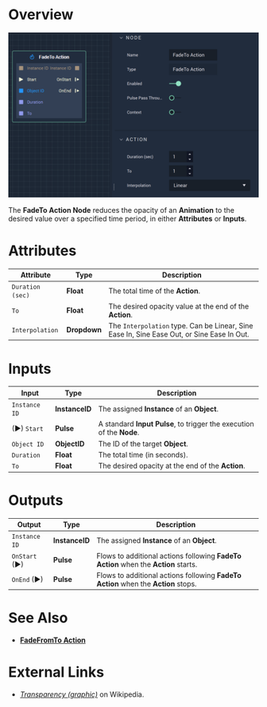 # Overview

![The FadeTo Action Node.](../../.gitbook/assets/fadetoaction.png)

The **FadeTo Action Node** reduces the opacity of an **Animation** to the desired value over a specified time period, in either **Attributes** or **Inputs**.

# Attributes

|Attribute|Type|Description|
|---|---|---|
|`Duration (sec)`|**Float**|The total time of the **Action**.|
|`To`|**Float**|The desired opacity value at the end of the **Action**.|
|`Interpolation`|**Dropdown**|The `Interpolation` type. Can be Linear, Sine Ease In, Sine Ease Out, or Sine Ease In Out.|

# Inputs

|Input|Type|Description|
|---|---|---|
|`Instance ID`| **InstanceID** | The assigned **Instance** of an **Object**.|
|(►) `Start`|**Pulse**|A standard **Input Pulse**, to trigger the execution of the **Node**.|
|`Object ID`|**ObjectID**|The ID of the target **Object**.|
|`Duration`|**Float**|The total time (in seconds).|
|`To`|**Float**| The desired opacity at the end of the **Action**.|

# Outputs

|Output|Type|Description|
|---|---|---|
|`Instance ID`|**InstanceID**|The assigned **Instance** of an **Object**.|
|`OnStart` (►)|**Pulse**|Flows to additional actions following **FadeTo Action** when the **Action** starts.|
|`OnEnd` (►)|**Pulse**|Flows to additional actions following **FadeTo Action** when the **Action** stops.|

# See Also

* [**FadeFromTo Action**](fadefromtoaction.md)

# External Links

* [_Transparency \(graphic\)_](https://en.wikipedia.org/wiki/Transparency_%28graphic%29) on Wikipedia.